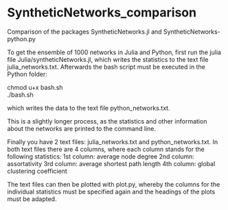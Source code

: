 # SyntheticNetworks_comparison
Comparison of the packages SyntheticNetworks.jl and SyntheticNetworks-python.py

To get the ensemble of 1000 networks in Julia and Python, first run the julia file Julia/syntheticNetworks.jl, which writes the statistics to the text file julia_networks.txt. Afterwards the bash script must be executed in the Python folder: 

<p> chmod u+x bash.sh <br>
./bash.sh <p>

which writes the data to the text file python_networks.txt. 

This is a slightly longer process, as the statistics and other information about the networks are printed to the command line.

Finally you have 2 text files: julia_networks.txt and python_networks.txt.
In both text files there are 4 columns, where each column stands for the following statistics:
1st column: average node degree
2nd column: assortativity
3rd column: average shortest path length
4th column: global clustering coefficient

The text files can then be plotted with plot.py, whereby the columns for the individual statistics must be specified again and the headings of the plots must be adapted.
